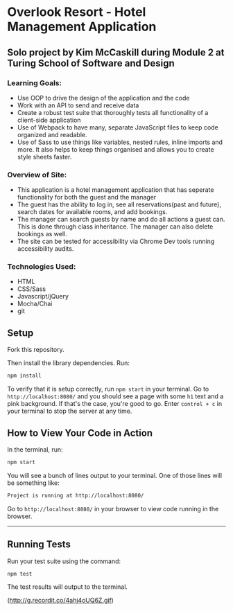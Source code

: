 # Overlook Resort - Hotel Management Application

## Solo project by Kim McCaskill during Module 2 at Turing School of Software and Design

### Learning Goals:

- Use OOP to drive the design of the application and the code
- Work with an API to send and receive data
- Create a robust test suite that thoroughly tests all functionality of a client-side application
- Use of Webpack to have many, separate JavaScript files to keep code organized and readable.
- Use of Sass to use things like variables, nested rules, inline imports and more. It also helps to keep things organised and allows you to create style sheets faster.

### Overview of Site:
- This application is a hotel management application that has seperate functionality for both the guest and the manager
- The guest has the ability to log in, see all reservations(past and future), search dates for available rooms, and add bookings.
- The manager can search guests by name and do all actions a guest can.  This is done through class inheritance.  The manager can also delete bookings as well.
- The site can be tested for accessibility via Chrome Dev tools running accessibility audits.

### Technologies Used:
- HTML
- CSS/Sass
- Javascript/jQuery
- Mocha/Chai
- git

## Setup

Fork this repository. 

Then install the library dependencies. Run:

```bash
npm install
```

To verify that it is setup correctly, run `npm start` in your terminal. Go to `http://localhost:8080/` and you should see a page with some `h1` text and a pink background. If that's the case, you're good to go. Enter `control + c` in your terminal to stop the server at any time.


## How to View Your Code in Action

In the terminal, run:

```bash
npm start
```

You will see a bunch of lines output to your terminal. One of those lines will be something like:

```bash
Project is running at http://localhost:8080/
```

Go to `http://localhost:8080/` in your browser to view code running in the browser.

---


## Running Tests

Run your test suite using the command:

```bash
npm test
```

The test results will output to the terminal.

(http://g.recordit.co/4ahj4oUQ6Z.gif)
